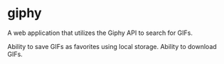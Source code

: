 # giphy

A web application that utilizes the Giphy API to search for GIFs.

Ability to save GIFs as favorites using local storage.
Ability to download GIFs.